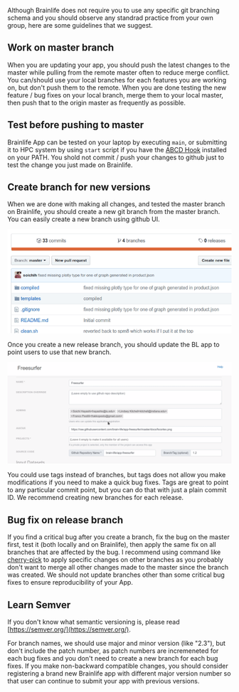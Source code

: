 
Although Brainlife does not require you to use any specific git branching schema and you should observe any standrad practice from your own group, here are some guidelines that we suggest.

<!--
## 1. git pull often

Before you start editing your app on your local machine each day, be sure to pull from origin. 

```
git pull
```

You should git pull as often as you can to reduce possible merge issues down the road. When you are done testing your changes, git push to origin master.

!!! hint "git rebase"
    See [git rebase](https://www.atlassian.com/git/tutorials/merging-vs-rebasing) if you are not familiar with rebasing. It could help with keeping our commit log clean.
-->

## Work on master branch

When you are updating your app, you should push the latest changes to the master while pulling from the remote master often to reduce merge conflict. You can/should use your local branches for each features you are working on, but don't push them to the remote. When you are done testing the new feature / bug fixes on your local branch, merge them to your local master, then push that to the origin master as frequently as possible.

## Test before pushing to master

Brainlife App can be tested on your laptop by executing `main`, or submitting it to HPC system by using `start` script if you have the [ABCD Hook](https://brainlife.io/docs/resources/register/#abcd-default-hooks) installed on your PATH. You shold not commit / push your changes to github just to test the change you just made on Brainlife. 

## Create branch for new versions

When we are done with making all changes, and tested the master branch on Brainlife, you should create a new git branch from the master branch. You can easily create a new branch using github UI. 

![branch](/docs/img/versioning.branch.gif)

Once you create a new release branch, you should update the BL app to point users to use that new branch.

![branch](/docs/img/versioning.app.gif)

You could use tags instead of branches, but tags does not allow you make modifications if you need to make a quick bug fixes. Tags are great to point to any particular commit point, but you can do that with just a plain commit ID. We recommend creating new branches for each release.

## Bug fix on release branch

If you find a critical bug after you create a branch, fix the bug on the master first, test it (both locally and on Brainlife), then apply the same fix on all branches that are affected by the bug. I recommend using command like [cherry-pick](https://git-scm.com/docs/git-cherry-pick) to apply specific changes on other branches as you probably don't want to merge all other changes made to the master since the branch was created. We should not update branches other than some critical bug fixes to ensure reproducibility of your App.

## Learn Semver

If you don't know what semantic versioning is, please read [https://semver.org/](https://semver.org/).

For branch names, we should use major and minor version (like "2.3"), but don't include the patch number, as patch numbers are incremeneted for each bug fixes and you don't need to create a new branch for each bug fixes. If you make non-backward compatible changes, you should consider registering a brand new Brainlife app with different major version number so that user can continue to submit your app with previous versions.



